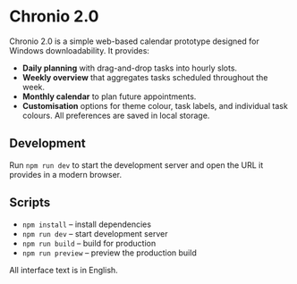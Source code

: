 # Chronio 2.0

Chronio 2.0 is a simple web-based calendar prototype designed for Windows downloadability. It provides:

- **Daily planning** with drag-and-drop tasks into hourly slots.
- **Weekly overview** that aggregates tasks scheduled throughout the week.
- **Monthly calendar** to plan future appointments.
- **Customisation** options for theme colour, task labels, and individual task colours. All preferences are saved in local storage.

## Development

Run `npm run dev` to start the development server and open the URL it provides in a modern browser.

## Scripts

- `npm install` – install dependencies
- `npm run dev` – start development server
- `npm run build` – build for production
- `npm run preview` – preview the production build

All interface text is in English.